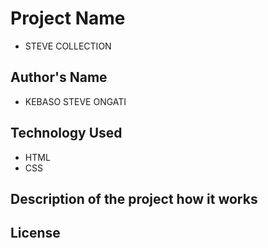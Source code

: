 # Project Name
- STEVE COLLECTION
## Author's Name
- KEBASO STEVE ONGATI
## Technology Used
- HTML
- CSS
## Description of the project how it works

## License